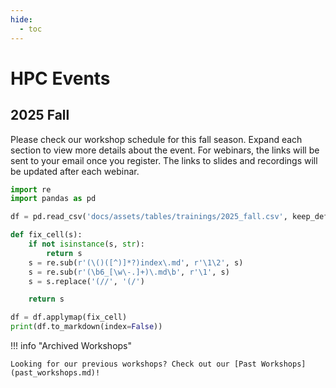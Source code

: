 ```yaml
---
hide:
  - toc
---
```


# HPC Events

## 2025 Fall
Please check our workshop schedule for this fall season. Expand each section to view more details about the event. For webinars, the links will be sent to your email once you register. The links to slides and recordings will be updated after each webinar.

```python exec="on"
import re
import pandas as pd

df = pd.read_csv('docs/assets/tables/trainings/2025_fall.csv', keep_default_na=False)

def fix_cell(s):
    if not isinstance(s, str):
        return s
    s = re.sub(r'(\()([^)]*?)index\.md', r'\1\2', s)
    s = re.sub(r'(\b6_[\w\-.]+)\.md\b', r'\1', s)
    s = s.replace('(//', '(/')

    return s

df = df.applymap(fix_cell)
print(df.to_markdown(index=False))
```
!!! info "Archived Workshops"

    Looking for our previous workshops? Check out our [Past Workshops](past_workshops.md)!


